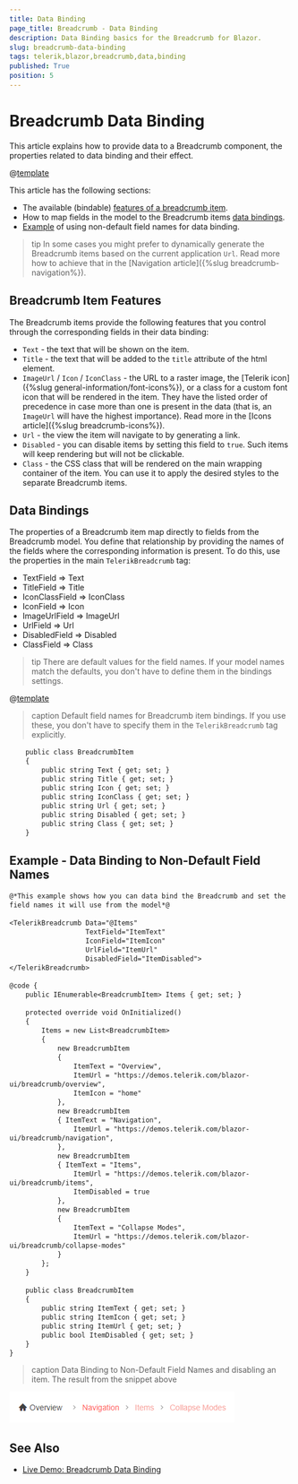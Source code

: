 ```yaml
---
title: Data Binding
page_title: Breadcrumb - Data Binding
description: Data Binding basics for the Breadcrumb for Blazor.
slug: breadcrumb-data-binding
tags: telerik,blazor,breadcrumb,data,binding
published: True
position: 5
---
```


# Breadcrumb Data Binding

This article explains how to provide data to a Breadcrumb component, the properties related to data binding and their effect.

@[template](/_contentTemplates/common/general-info.md#valuebind-vs-databind-link)

This article has the following sections:

* The available (bindable) [features of a breadcrumb item](#breadcrumb-item-features).
* How to map fields in the model to the Breadcrumb items [data bindings](#data-bindings).
* [Example](#example---data-binding-to-non-default-field-names) of using non-default field names for data binding.

>tip In some cases you might prefer to dynamically generate the Breadcrumb items based on the current application `Url`. Read more how to achieve that in the [Navigation article]({%slug breadcrumb-navigation%}).

## Breadcrumb Item Features

The Breadcrumb items provide the following features that you control through the corresponding fields in their data binding:


* `Text` - the text that will be shown on the item.
* `Title` - the text that will be added to the `title` attribute of the html element.
* `ImageUrl` / `Icon` / `IconClass`  - the URL to a raster image, the [Telerik icon]({%slug general-information/font-icons%}), or a class for a custom font icon that will be rendered in the item. They have the listed order of precedence in case more than one is present in the data (that is, an `ImageUrl` will have the highest importance). Read more in the [Icons article]({%slug breadcrumb-icons%}).
* `Url` - the view the item will navigate to by generating a link.
* `Disabled` -  you can disable items by setting this field to `true`. Such items will keep rendering but will not be clickable.
* `Class` - the CSS class that will be rendered on the main wrapping container of the item. You can use it to apply the desired styles to the separate Breadcrumb items.

## Data Bindings

The properties of a Breadcrumb item map directly to fields from the Breadcrumb model. You define that relationship by providing the names of the fields where the corresponding information is present. To do this, use the properties in the main `TelerikBreadcrumb` tag:


* TextField => Text
* TitleField => Title
* IconClassField => IconClass
* IconField => Icon
* ImageUrlField => ImageUrl
* UrlField => Url
* DisabledField => Disabled
* ClassField => Class


>tip There are default values for the field names. If your model names match the defaults, you don't have to define them in the bindings settings.

@[template](/_contentTemplates/common/navigation-components.md#default-fields-match-issues)

>caption Default field names for Breadcrumb item bindings. If you use these, you don't have to specify them in the `TelerikBreadcrumb` tag explicitly.

````CSHTML
    public class BreadcrumbItem
    {
        public string Text { get; set; }
        public string Title { get; set; }
        public string Icon { get; set; }
        public string IconClass { get; set; }
        public string Url { get; set; }
        public string Disabled { get; set; }
        public string Class { get; set; }
    }
````

## Example - Data Binding to Non-Default Field Names

````CSHTML
@*This example shows how you can data bind the Breadcrumb and set the field names it will use from the model*@

<TelerikBreadcrumb Data="@Items"
                   TextField="ItemText"
                   IconField="ItemIcon"
                   UrlField="ItemUrl"
                   DisabledField="ItemDisabled">
</TelerikBreadcrumb>

@code {
    public IEnumerable<BreadcrumbItem> Items { get; set; }

    protected override void OnInitialized()
    {
        Items = new List<BreadcrumbItem>
        {
            new BreadcrumbItem
            {
                ItemText = "Overview",
                ItemUrl = "https://demos.telerik.com/blazor-ui/breadcrumb/overview",
                ItemIcon = "home"
            },
            new BreadcrumbItem
            { ItemText = "Navigation",
                ItemUrl = "https://demos.telerik.com/blazor-ui/breadcrumb/navigation",
            },
            new BreadcrumbItem
            { ItemText = "Items",
                ItemUrl = "https://demos.telerik.com/blazor-ui/breadcrumb/items",
                ItemDisabled = true
            },
            new BreadcrumbItem
            {
                ItemText = "Collapse Modes",
                ItemUrl = "https://demos.telerik.com/blazor-ui/breadcrumb/collapse-modes"
            }
        };
    }

    public class BreadcrumbItem
    {
        public string ItemText { get; set; }
        public string ItemIcon { get; set; }
        public string ItemUrl { get; set; }
        public bool ItemDisabled { get; set; }
    }
}
````

>caption Data Binding to Non-Default Field Names and disabling an item. The result from the snippet above

![Breadcrumb with Non-default field names](images/breadcrumb-non-default-fields-example.png)


## See Also

* [Live Demo: Breadcrumb Data Binding](https://demos.telerik.com/blazor-ui/breadcrumb/data-binding)
